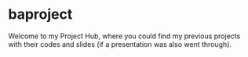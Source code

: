 # baproject
Welcome to my Project Hub, where you could find my previous projects with their codes and slides (if a presentation was also went through).
